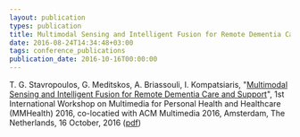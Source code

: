 ```yaml
---
layout: publication
types: publication
title: Multimodal Sensing and Intelligent Fusion for Remote Dementia Care and Support
date: 2016-08-24T14:34:48+03:00
tags: conference_publications
publication_date: 2016-10-16T00:00:00
---
```

T. G. Stavropoulos, G. Meditskos, A. Briassouli, I. Kompatsiaris, "[Multimodal Sensing and Intelligent Fusion for Remote Dementia Care and Support](https://doi.org/10.1145/2985766.2985776)", 1st International Workshop on Multimedia for Personal Health and Healthcare (MMHealth) 2016, co-locatied with ACM Multimedia 2016, Amsterdam, The Netherlands, 16 October, 2016 ([pdf](https://www.researchgate.net/publication/311317124_Multimodal_Sensing_and_Intelligent_Fusion_for_Remote_Dementia_Care_and_Support))